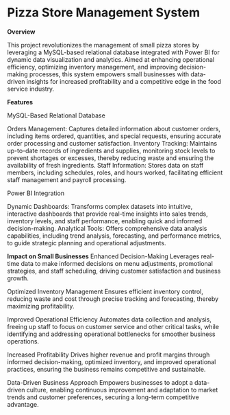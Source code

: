 # Pizza Store Management System

**Overview**

This project revolutionizes the management of small pizza stores by leveraging a MySQL-based relational database integrated with Power BI for dynamic data visualization and analytics. Aimed at enhancing operational efficiency, optimizing inventory management, and improving decision-making processes, this system empowers small businesses with data-driven insights for increased profitability and a competitive edge in the food service industry.

**Features**

MySQL-Based Relational Database

Orders Management: Captures detailed information about customer orders, including items ordered, quantities, and special requests, ensuring accurate order processing and customer satisfaction.
Inventory Tracking: Maintains up-to-date records of ingredients and supplies, monitoring stock levels to prevent shortages or excesses, thereby reducing waste and ensuring the availability of fresh ingredients.
Staff Information: Stores data on staff members, including schedules, roles, and hours worked, facilitating efficient staff management and payroll processing.

Power BI Integration

Dynamic Dashboards: Transforms complex datasets into intuitive, interactive dashboards that provide real-time insights into sales trends, inventory levels, and staff performance, enabling quick and informed decision-making.
Analytical Tools: Offers comprehensive data analysis capabilities, including trend analysis, forecasting, and performance metrics, to guide strategic planning and operational adjustments.

**Impact on Small Businesses**
Enhanced Decision-Making
Leverages real-time data to make informed decisions on menu adjustments, promotional strategies, and staff scheduling, driving customer satisfaction and business growth.

Optimized Inventory Management
Ensures efficient inventory control, reducing waste and cost through precise tracking and forecasting, thereby maximizing profitability.

Improved Operational Efficiency
Automates data collection and analysis, freeing up staff to focus on customer service and other critical tasks, while identifying and addressing operational bottlenecks for smoother business operations.

Increased Profitability
Drives higher revenue and profit margins through informed decision-making, optimized inventory, and improved operational practices, ensuring the business remains competitive and sustainable.

Data-Driven Business Approach
Empowers businesses to adopt a data-driven culture, enabling continuous improvement and adaptation to market trends and customer preferences, securing a long-term competitive advantage.
